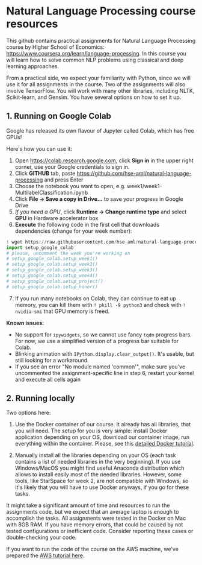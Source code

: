 # Natural Language Processing course resources
This github contains practical assignments for Natural Language Processing course by Higher School of Economics:
https://www.coursera.org/learn/language-processing.
In this course you will learn how to solve common NLP problems using classical and deep learning approaches.

From a practical side, we expect your familiarity with Python, since we will use it for all assignments in the course. Two of the assignments will also involve TensorFlow. You will work with many other libraries, including NLTK, Scikit-learn, and Gensim. You have several options on how to set it up.

## 1. Running on Google Colab
Google has released its own flavour of Jupyter called Colab, which has free GPUs!

Here's how you can use it:
1. Open https://colab.research.google.com, click **Sign in** in the upper right corner, use your Google credentials to sign in.
2. Click **GITHUB** tab, paste https://github.com/hse-aml/natural-language-processing and press Enter
3. Choose the notebook you want to open, e.g. week1/week1-MultilabelClassification.ipynb
4. Click **File -> Save a copy in Drive...** to save your progress in Google Drive
5. _If you need a GPU_, click **Runtime -> Change runtime type** and select **GPU** in Hardware accelerator box
6. **Execute** the following code in the first cell that downloads dependencies (change for your week number):
```python
! wget https://raw.githubusercontent.com/hse-aml/natural-language-processing/master/setup_google_colab.py -O setup_google_colab.py
import setup_google_colab
# please, uncomment the week you're working on
# setup_google_colab.setup_week1()  
# setup_google_colab.setup_week2()
# setup_google_colab.setup_week3()
# setup_google_colab.setup_week4()
# setup_google_colab.setup_project()
# setup_google_colab.setup_honor()
```
7. If you run many notebooks on Colab, they can continue to eat up memory,
you can kill them with `! pkill -9 python3` and check with `! nvidia-smi` that GPU memory is freed.

**Known issues:**
* No support for `ipywidgets`, so we cannot use fancy `tqdm` progress bars.
For now, we use a simplified version of a progress bar suitable for Colab.
* Blinking animation with `IPython.display.clear_output()`.
It's usable, but still looking for a workaround.
* If you see an error "No module named 'common'", make sure you've uncommented the assignment-specific line in step 6, restart your kernel and execute all cells again

## 2. Running locally

Two options here:

1. Use the Docker container of our course. It already has all libraries, that you will need. The setup for you is very simple: install Docker application depending on your OS, download our container image, run everything within the container. Please, see this [detailed Docker tutorial](Docker-tutorial.md).

2. Manually install all the libraries depending on your OS (each task contains a list of needed libraries in the very beginning). If you use Windows/MacOS you might find useful Anaconda distribution which allows to install easily most of the needed libraries. However, some tools, like StarSpace for week 2, are not compatible with Windows, so it's likely that you will have to use Docker anyways, if you go for these tasks.

It might take a significant amount of time and resources to run the assignments code, but we expect that an average laptop is enough to accomplish the tasks. All assignments were tested in the Docker on Mac with 8GB RAM. If you have memory errors, that could be caused by not tested configurations or inefficient code. Consider reporting these cases or double-checking your code.

If you want to run the code of the course on the AWS machine, we've prepared the [AWS tutorial here](AWS-tutorial.md).
